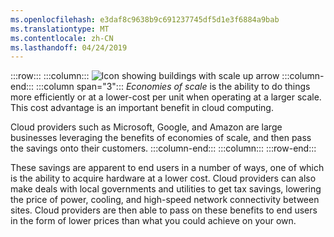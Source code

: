 ```yaml
---
ms.openlocfilehash: e3daf8c9638b9c691237745df5d1e3f6884a9bab
ms.translationtype: MT
ms.contentlocale: zh-CN
ms.lasthandoff: 04/24/2019
---
```

:::row:::
:::column:::
![Icon showing buildings with scale up arrow](../media/3b-economiesofscale.png)
  :::column-end:::
  :::column span="3":::
*Economies of scale* is the ability to do things more efficiently or at a lower-cost per unit when operating at a larger scale. This cost advantage is an important benefit in cloud computing.

Cloud providers such as Microsoft, Google, and Amazon are large businesses leveraging the benefits of economies of scale, and then pass the savings onto their customers.
  :::column-end:::
  :::column:::
:::row-end:::

These savings are apparent to end users in a number of ways, one of which is the ability to acquire hardware at a lower cost. Cloud providers can also make deals with local governments and utilities to get tax savings, lowering the price of power, cooling, and high-speed network connectivity between sites. Cloud providers are then able to pass on these benefits to end users in the form of lower prices than what you could achieve on your own.
